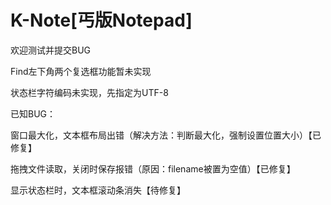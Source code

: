 # K-Note[丐版Notepad]
欢迎测试并提交BUG

Find左下角两个复选框功能暂未实现

状态栏字符编码未实现，先指定为UTF-8

已知BUG：

窗口最大化，文本框布局出错（解决方法：判断最大化，强制设置位置大小）【已修复】

拖拽文件读取，关闭时保存报错（原因：filename被置为空值）【已修复】

显示状态栏时，文本框滚动条消失【待修复】

